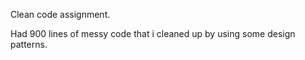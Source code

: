 Clean code assignment.

Had 900 lines of messy code that i cleaned up by using some design patterns.
 
